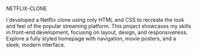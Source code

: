 NETFLIX-CLONE

I developed a Netflix clone using only HTML and CSS to recreate the look and feel of the popular streaming platform. This project showcases my skills in front-end development, focusing on layout, design, and responsiveness. Explore a fully styled homepage with navigation, movie posters, and a sleek, modern interface.
